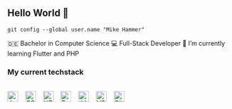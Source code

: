 ## Hello World 👋

`git config --global user.name "Mike Hammer"`

🇩🇪 Bachelor in Computer Science 
💻 Full-Stack Developer 
🌱 I’m currently learning Flutter and PHP 

### My current techstack
<br><img alt="JavaScript" title="JavaScript" src="https://user-images.githubusercontent.com/1680157/87443764-4af82c80-c5cc-11ea-82c2-c368ee12cf6d.png" height="24">&nbsp;&nbsp;&nbsp;&nbsp;<img alt="CSS" title="CSS" src="https://user-images.githubusercontent.com/1680157/87443759-4a5f9600-c5cc-11ea-8ae0-715433c1f781.png" height="24">&nbsp;&nbsp;&nbsp;&nbsp;<img alt="HTML" title="HTML" src="https://user-images.githubusercontent.com/1680157/87443762-4af82c80-c5cc-11ea-85cf-57be0e83c169.png" height="24">&nbsp;&nbsp;&nbsp;&nbsp;<img alt="TypeScript" title="TypeScript" src="https://user-images.githubusercontent.com/1680157/87443766-4af82c80-c5cc-11ea-8a13-a651f150fa99.png" height="24">&nbsp;&nbsp;&nbsp;&nbsp;<img alt=" title=" title="Node.js" src="https://user-images.githubusercontent.com/1680157/87443758-4a5f9600-c5cc-11ea-8f63-92e126a1145b.png" height="24">&nbsp;&nbsp;&nbsp;&nbsp;<img alt="VS Code" title="VS Code" src="https://user-images.githubusercontent.com/1680157/87443751-492e6900-c5cc-11ea-9854-f82d4d921133.png" height="24">&nbsp;&nbsp;&nbsp;&nbsp;<img alt="Git" title="Git" src="https://user-images.githubusercontent.com/1680157/87443755-49c6ff80-c5cc-11ea-954a-579f7c72873a.png" height="24">&nbsp;&nbsp;&nbsp;&nbsp;<br>


<!--
**mikexhammer/mikexhammer** is a ✨ _special_ ✨ repository because its `README.md` (this file) appears on your GitHub profile.

Here are some ideas to get you started:

- 🔭 I’m currently working on ...
- 🌱 I’m currently learning ...
- 👯 I’m looking to collaborate on ...
- 🤔 I’m looking for help with ...
- 💬 Ask me about ...
- 📫 How to reach me: ...
- 😄 Pronouns: ...
- ⚡ Fun fact: ...
-->
